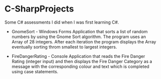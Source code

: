 # C-SharpProjects
Some C# assessments I did when I was first learning C#.

* GnomeSort - Windows Forms Application that sorts a list of random numbers by using the Gnome Sort algorithm. The program uses an Array of 28 integers. After each iteration the program displays the Array eventually sorting throm smallest to largest integers. 

* FireDangerRating - Console Application that reads the Fire Danger Rating (integer input) and then displays the Fire Danger Category as a message with the corresponding colour and text which is completed using case statements. 
